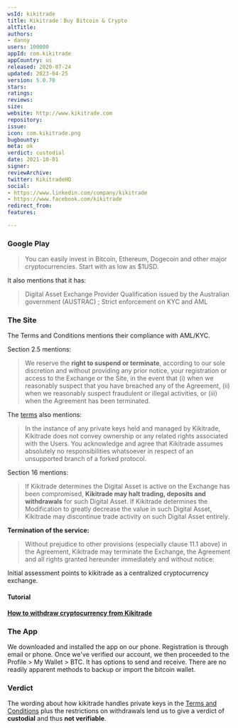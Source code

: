 ```yaml
---
wsId: kikitrade
title: Kikitrade：Buy Bitcoin & Crypto
altTitle: 
authors:
- danny
users: 100000
appId: com.kikitrade
appCountry: us
released: 2020-07-24
updated: 2023-04-25
version: 5.0.70
stars: 
ratings: 
reviews: 
size: 
website: http://www.kikitrade.com
repository: 
issue: 
icon: com.kikitrade.png
bugbounty: 
meta: ok
verdict: custodial
date: 2021-10-01
signer: 
reviewArchive: 
twitter: KikitradeHQ
social:
- https://www.linkedin.com/company/kikitrade
- https://www.facebook.com/kikitrade
redirect_from: 
features: 

---
```


### Google Play
> You can easily invest in Bitcoin, Ethereum, Dogecoin and other major cryptocurrencies. Start with as low as $1USD.

It also mentions that it has:

> Digital Asset Exchange Provider Qualification issued by the Australian government (AUSTRAC) ; Strict enforcement on KYC and AML

### The Site

The Terms and Conditions mentions their compliance with AML/KYC.

Section 2.5 mentions:

> We reserve the **right to suspend or terminate**, according to our sole discretion and without providing any prior notice, your registration or access to the Exchange or the Site, in the event that (i) when we reasonably suspect that you have breached any of the Agreement, (ii) when we reasonably suspect fraudulent or illegal activities, or (iii) when the Agreement has been terminated.

The [terms](https://www.kikitrade.com/terms) also mentions:

> In the instance of any private keys held and managed by Kikitrade, Kikitrade does not convey ownership or any related rights associated with the Users. You acknowledge and agree that Kikitrade assumes absolutely no responsibilities whatsoever in respect of an unsupported branch of a forked protocol.

Section 16 mentions:

> If Kikitrade determines the Digital Asset is active on the Exchange has been compromised, **Kikitrade may halt trading, deposits and withdrawals** for such Digital Asset. If Kikitrade determines the Modification to greatly decrease the value in such Digital Asset, Kikitrade may discontinue trade activity on such Digital Asset entirely. 

**Termination of the service:**

> Without prejudice to other provisions (especially clause 11.1 above) in the Agreement, Kikitrade may terminate the Exchange, the Agreement and all rights granted hereunder immediately and without notice:

Initial assessment points to kikitrade as a centralized cryptocurrency exchange.

#### Tutorial

[**How to withdraw cryptocurrency from Kikitrade**](https://kikitrade.zendesk.com/hc/en-hk/articles/360001624475-How-to-withdraw-cryptocurrency-)

### The App

We downloaded and installed the app on our phone. Registration is through email or phone. Once we've verified our account, we then proceeded to the Profile > My Wallet > BTC. It has options to send and receive. There are no readily apparent methods to backup or import the bitcoin wallet.

### Verdict

The wording about how kikitrade handles private keys in the [Terms and Conditions](https://www.kikitrade.com/terms) plus the restrictions on withdrawals lend us to give a verdict of **custodial** and thus **not verifiable**.

